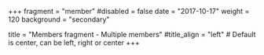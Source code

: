 +++
fragment = "member"
#disabled = false
date = "2017-10-17"
weight = 120
background = "secondary"

title = "Members fragment - Multiple members"
#title_align = "left" # Default is center, can be left, right or center
+++
